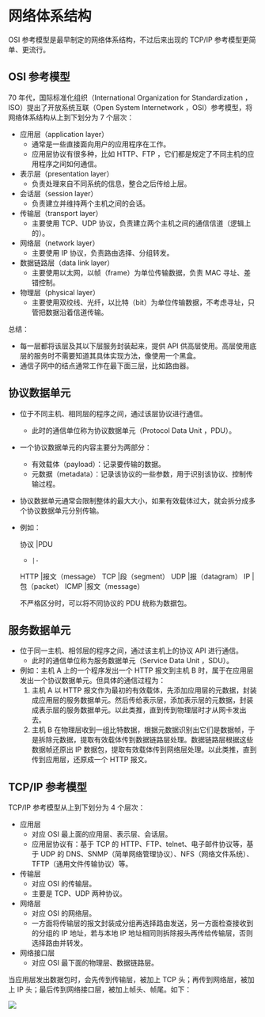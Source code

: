 # 网络体系结构

OSI 参考模型是最早制定的网络体系结构，不过后来出现的 TCP/IP 参考模型更简单、更流行。

## OSI 参考模型

70 年代，国际标准化组织（International Organization for Standardization ，ISO）提出了开放系统互联（Open System Internetwork ，OSI）参考模型，将网络体系结构从上到下划分为 7 个层次：
- 应用层（application layer）
  - 通常是一些直接面向用户的应用程序在工作。
  - 应用层协议有很多种，比如 HTTP、FTP ，它们都是规定了不同主机的应用程序之间如何通信。
- 表示层（presentation layer）
  - 负责处理来自不同系统的信息，整合之后传给上层。
- 会话层（session layer）
  - 负责建立并维持两个主机之间的会话。
- 传输层（transport layer）
  - 主要使用 TCP、UDP 协议，负责建立两个主机之间的通信信道（逻辑上的）。
- 网络层（network layer）
  - 主要使用 IP 协议，负责路由选择、分组转发。
- 数据链路层（data link layer）
  - 主要使用以太网，以帧（frame）为单位传输数据，负责 MAC 寻址、差错控制。
- 物理层（physical layer）
  - 主要使用双绞线、光纤，以比特（bit）为单位传输数据，不考虑寻址，只管把数据沿着信道传输。

总结：
- 每一层都将该层及其以下层服务封装起来，提供 API 供高层使用。高层使用底层的服务时不需要知道其具体实现方法，像使用一个黑盒。
- 通信子网中的结点通常工作在最下面三层，比如路由器。

## 协议数据单元

- 位于不同主机、相同层的程序之间，通过该层协议进行通信。
  - 此时的通信单位称为协议数据单元（Protocol Data Unit ，PDU）。
- 一个协议数据单元的内容主要分为两部分：
    - 有效载体（payload）：记录要传输的数据。
    - 元数据（metadata）：记录该协议的一些参数，用于识别该协议、控制传输过程。
- 协议数据单元通常会限制整体的最大大小，如果有效载体过大，就会拆分成多个协议数据单元分别传输。
- 例如：

  协议  |PDU
  -     |-
  HTTP  |报文（message）
  TCP   |段（segment）
  UDP   |报（datagram）
  IP    |包（packet）
  ICMP  |报文（message）

  不严格区分时，可以将不同协议的 PDU 统称为数据包。

## 服务数据单元

- 位于同一主机、相邻层的程序之间，通过该主机上的协议 API 进行通信。
  - 此时的通信单位称为服务数据单元（Service Data Unit ，SDU）。
- 例如：主机 A 上的一个程序发出一个 HTTP 报文到主机 B 时，属于在应用层发出一个协议数据单元。但具体的通信过程为：
  1. 主机 A 以 HTTP 报文作为最初的有效载体，先添加应用层的元数据，封装成应用层的服务数据单元。然后传给表示层，添加表示层的元数据，封装成表示层的服务数据单元。以此类推，直到传到物理层时才从网卡发出去。
  2. 主机 B 在物理层收到一组比特数据，根据元数据识别出它们是数据帧，于是拆除元数据，提取有效载体传到数据链路层处理。数据链路层根据这些数据帧还原出 IP 数据包，提取有效载体传到网络层处理。以此类推，直到传到应用层，还原成一个 HTTP 报文。

## TCP/IP 参考模型

TCP/IP 参考模型从上到下划分为 4 个层次：
- 应用层
  - 对应 OSI 最上面的应用层、表示层、会话层。
  - 应用层协议有：基于 TCP 的 HTTP、FTP、telnet、电子邮件协议等，基于 UDP 的 DNS、SNMP（简单网络管理协议）、NFS（网络文件系统）、TFTP（通用文件传输协议）等。
- 传输层
  - 对应 OSI 的传输层。
  - 主要是 TCP、UDP 两种协议。
- 网络层
  - 对应 OSI 的网络层。
  - 一方面将传输层的报文封装成分组再选择路由发送，另一方面检查接收到的分组的 IP 地址，若与本地 IP 地址相同则拆除报头再传给传输层，否则选择路由并转发。
- 网络接口层
  - 对应 OSI 最下面的物理层、数据链路层。

当应用层发出数据包时，会先传到传输层，被加上 TCP 头；再传到网络层，被加上 IP 头；最后传到网络接口层，被加上帧头、帧尾。如下：

![](./tcpip.png)
